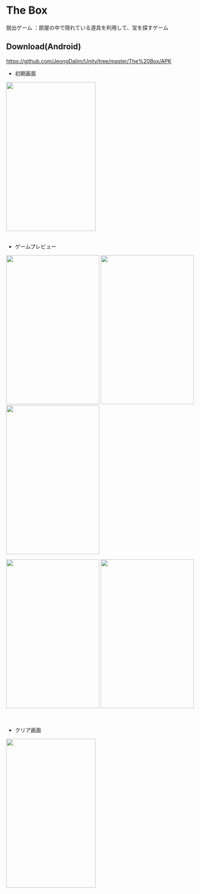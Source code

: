 # The Box
脱出ゲーム
：部屋の中で隠れている道具を利用して、宝を探すゲーム

## Download(Android)
https://github.com/JeongDalim/Unity/tree/master/The%20Box/APK

* 初期画面
<kbd>
<img src="https://user-images.githubusercontent.com/55376957/126101601-45bf7b62-ceac-4a7a-b279-de95ac6c2e41.png" width = "240" height = "400">
</kbd>
<br>
<br>

* ゲームプレビュー


<img src="https://user-images.githubusercontent.com/55376957/126101335-95e02b86-71c8-453f-954c-3d3d2b7c3a9d.png" width = "250" height = "400"> <img src="https://user-images.githubusercontent.com/55376957/126101277-beef9129-0170-4494-a55b-974358c1f80e.png" width = "250" height = "400">  <img src="https://user-images.githubusercontent.com/55376957/126101468-6d0f5418-26d1-4f64-8057-cf1e0fac9f27.png" width = "250" height = "400">

<img src="https://user-images.githubusercontent.com/55376957/126101490-a1616ed6-766d-4c8f-8407-6d7223c8c405.png" width = "250" height = "400"> <img src="https://user-images.githubusercontent.com/55376957/126101535-2b9a2db6-bb01-43b5-b212-f0f0c5daa313.png" width = "250" height = "400">

<br>

* クリア画面
<kbd>
<img src="https://user-images.githubusercontent.com/55376957/126101558-90ac22bd-6bad-4115-9de7-13ac5ec26d1b.png" width = "240" height = "400">
</kbd>

